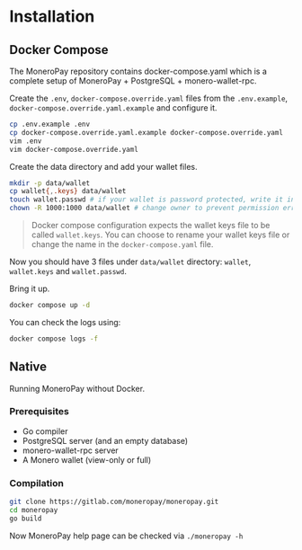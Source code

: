# Installation

## Docker Compose
The MoneroPay repository contains docker-compose.yaml which is a complete setup of MoneroPay + PostgreSQL + monero-wallet-rpc.

Create the `.env`, `docker-compose.override.yaml` files from the `.env.example`, `docker-compose.override.yaml.example` and configure it.
```sh
cp .env.example .env
cp docker-compose.override.yaml.example docker-compose.override.yaml
vim .env
vim docker-compose.override.yaml
```

Create the data directory and add your wallet files.
```sh
mkdir -p data/wallet
cp wallet{,.keys} data/wallet
touch wallet.passwd # if your wallet is password protected, write it in this file. Else leave empty.
chown -R 1000:1000 data/wallet # change owner to prevent permission errors
```
> Docker compose configuration expects the wallet keys file to be called `wallet.keys`. You can choose to rename your wallet keys file or change the name in the `docker-compose.yaml` file.

Now you should have 3 files under `data/wallet` directory: `wallet`, `wallet.keys` and `wallet.passwd`.

Bring it up.
```sh
docker compose up -d
```

You can check the logs using:
```sh
docker compose logs -f
```

## Native
Running MoneroPay without Docker.

### Prerequisites
* Go compiler
* PostgreSQL server (and an empty database)
* monero-wallet-rpc server
* A Monero wallet (view-only or full)

### Compilation
```sh
git clone https://gitlab.com/moneropay/moneropay.git
cd moneropay
go build
```
Now MoneroPay help page can be checked via `./moneropay -h`
